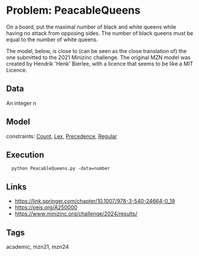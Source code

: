 # Problem: PeacableQueens

On a board, put the maximal number of black and white queens while having no attack from opposing sides.
The number of black queens must be equal to the number of white queens.

The model, below, is close to (can be seen as the close translation of) the one submitted to the 2021 Minizinc challenge.
The original MZN model was created by Hendrik 'Henk' Bierlee, with a licence that seems to be like a MIT Licence.

## Data
  An integer n

## Model
  constraints: [Count](https://pycsp.org/documentation/constraints/Count), [Lex](https://pycsp.org/documentation/constraints/Lex), [Precedence](https://pycsp.org/documentation/constraints/Precedence), [Regular](https://pycsp.org/documentation/constraints/Regular)

## Execution
```
  python PeacableQueens.py -data=number
```

## Links
  - https://link.springer.com/chapter/10.1007/978-3-540-24664-0_19
  - https://oeis.org/A250000
  - https://www.minizinc.org/challenge/2024/results/

## Tags
  academic, mzn21, mzn24
